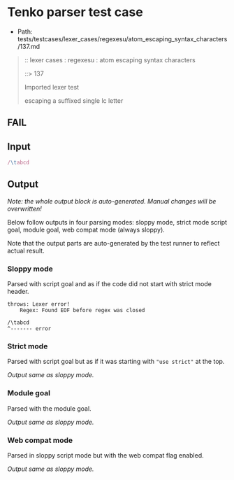 # Tenko parser test case

- Path: tests/testcases/lexer_cases/regexesu/atom_escaping_syntax_characters/137.md

> :: lexer cases : regexesu : atom escaping syntax characters
>
> ::> 137
>
> Imported lexer test
>
> escaping a suffixed single lc letter

## FAIL

## Input

`````js
/\tabcd
`````

## Output

_Note: the whole output block is auto-generated. Manual changes will be overwritten!_

Below follow outputs in four parsing modes: sloppy mode, strict mode script goal, module goal, web compat mode (always sloppy).

Note that the output parts are auto-generated by the test runner to reflect actual result.

### Sloppy mode

Parsed with script goal and as if the code did not start with strict mode header.

`````
throws: Lexer error!
    Regex: Found EOF before regex was closed

/\tabcd
^------- error
`````

### Strict mode

Parsed with script goal but as if it was starting with `"use strict"` at the top.

_Output same as sloppy mode._

### Module goal

Parsed with the module goal.

_Output same as sloppy mode._

### Web compat mode

Parsed in sloppy script mode but with the web compat flag enabled.

_Output same as sloppy mode._
